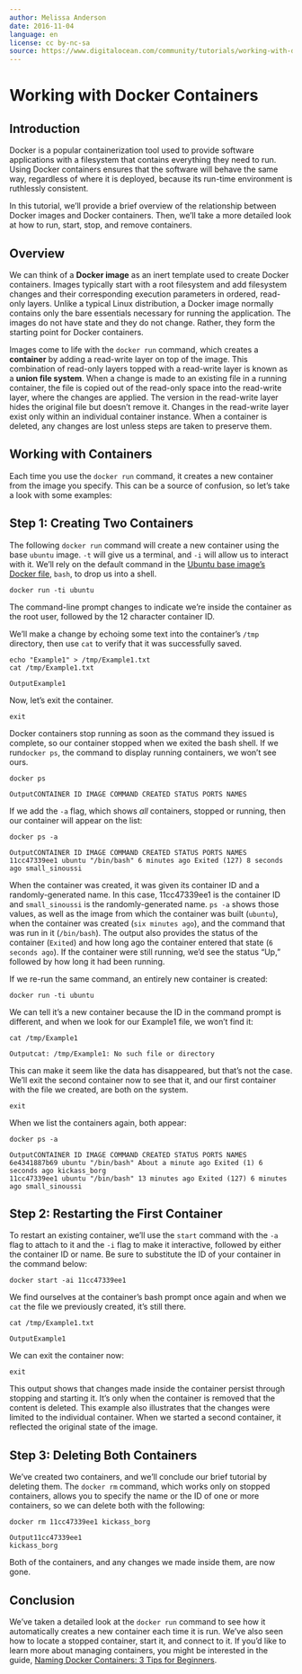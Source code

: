 ```yaml
---
author: Melissa Anderson
date: 2016-11-04
language: en
license: cc by-nc-sa
source: https://www.digitalocean.com/community/tutorials/working-with-docker-containers
---
```


# Working with Docker Containers

## Introduction

Docker is a popular containerization tool used to provide software applications with a filesystem that contains everything they need to run. Using Docker containers ensures that the software will behave the same way, regardless of where it is deployed, because its run-time environment is ruthlessly consistent.

In this tutorial, we’ll provide a brief overview of the relationship between Docker images and Docker containers. Then, we’ll take a more detailed look at how to run, start, stop, and remove containers.

## Overview

We can think of a **Docker image** as an inert template used to create Docker containers. Images typically start with a root filesystem and add filesystem changes and their corresponding execution parameters in ordered, read-only layers. Unlike a typical Linux distribution, a Docker image normally contains only the bare essentials necessary for running the application. The images do not have state and they do not change. Rather, they form the starting point for Docker containers.

Images come to life with the `docker run` command, which creates a **container** by adding a read-write layer on top of the image. This combination of read-only layers topped with a read-write layer is known as a **union file system**. When a change is made to an existing file in a running container, the file is copied out of the read-only space into the read-write layer, where the changes are applied. The version in the read-write layer hides the original file but doesn’t remove it. Changes in the read-write layer exist only within an individual container instance. When a container is deleted, any changes are lost unless steps are taken to preserve them.

## Working with Containers

Each time you use the `docker run` command, it creates a new container from the image you specify. This can be a source of confusion, so let’s take a look with some examples:

## Step 1: Creating Two Containers

The following `docker run` command will create a new container using the base `ubuntu` image. `-t` will give us a terminal, and `-i` will allow us to interact with it. We’ll rely on the default command in the [Ubuntu base image’s Docker file](https://github.com/dockerfile/ubuntu/blob/master/Dockerfile#L32), `bash`, to drop us into a shell.

    docker run -ti ubuntu

The command-line prompt changes to indicate we’re inside the container as the root user, followed by the 12 character container ID.

    

We’ll make a change by echoing some text into the container’s `/tmp` directory, then use `cat` to verify that it was successfully saved.

    echo "Example1" > /tmp/Example1.txt
    cat /tmp/Example1.txt

    OutputExample1

Now, let’s exit the container.

    exit

Docker containers stop running as soon as the command they issued is complete, so our container stopped when we exited the bash shell. If we run`docker ps`, the command to display running containers, we won’t see ours.

    docker ps

    OutputCONTAINER ID IMAGE COMMAND CREATED STATUS PORTS NAMES

If we add the `-a` flag, which shows _all_ containers, stopped or running, then our container will appear on the list:

    docker ps -a

    OutputCONTAINER ID IMAGE COMMAND CREATED STATUS PORTS NAMES
    11cc47339ee1 ubuntu "/bin/bash" 6 minutes ago Exited (127) 8 seconds ago small_sinoussi

When the container was created, it was given its container ID and a randomly-generated name. In this case, 11cc47339ee1 is the container ID and `small_sinoussi` is the randomly-generated name. `ps -a` shows those values, as well as the image from which the container was built (`ubuntu`), when the container was created (`six minutes ago`), and the command that was run in it (`/bin/bash`). The output also provides the status of the container (`Exited`) and how long ago the container entered that state (`6 seconds ago`). If the container were still running, we’d see the status “Up,” followed by how long it had been running.

If we re-run the same command, an entirely new container is created:

    docker run -ti ubuntu

We can tell it’s a new container because the ID in the command prompt is different, and when we look for our Example1 file, we won’t find it:

    cat /tmp/Example1

    Outputcat: /tmp/Example1: No such file or directory

This can make it seem like the data has disappeared, but that’s not the case. We’ll exit the second container now to see that it, and our first container with the file we created, are both on the system.

    exit

When we list the containers again, both appear:

    docker ps -a

    OutputCONTAINER ID IMAGE COMMAND CREATED STATUS PORTS NAMES
    6e4341887b69 ubuntu "/bin/bash" About a minute ago Exited (1) 6 seconds ago kickass_borg
    11cc47339ee1 ubuntu "/bin/bash" 13 minutes ago Exited (127) 6 minutes ago small_sinoussi

## Step 2: Restarting the First Container

To restart an existing container, we’ll use the `start` command with the `-a` flag to attach to it and the `-i` flag to make it interactive, followed by either the container ID or name. Be sure to substitute the ID of your container in the command below:

    docker start -ai 11cc47339ee1

We find ourselves at the container’s bash prompt once again and when we `cat` the file we previously created, it’s still there.

    cat /tmp/Example1.txt

    OutputExample1

We can exit the container now:

    exit

This output shows that changes made inside the container persist through stopping and starting it. It’s only when the container is removed that the content is deleted. This example also illustrates that the changes were limited to the individual container. When we started a second container, it reflected the original state of the image.

## Step 3: Deleting Both Containers

We’ve created two containers, and we’ll conclude our brief tutorial by deleting them. The `docker rm` command, which works only on stopped containers, allows you to specify the name or the ID of one or more containers, so we can delete both with the following:

    docker rm 11cc47339ee1 kickass_borg

    Output11cc47339ee1
    kickass_borg

Both of the containers, and any changes we made inside them, are now gone.

## Conclusion

We’ve taken a detailed look at the `docker run` command to see how it automatically creates a new container each time it is run. We’ve also seen how to locate a stopped container, start it, and connect to it. If you’d like to learn more about managing containers, you might be interested in the guide, [Naming Docker Containers: 3 Tips for Beginners](naming-docker-containers-3-tips-for-beginners).

